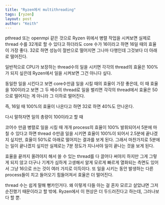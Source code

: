 ```yaml
---
title: "Ryzen에서 multithreading"
tags: [ryzen]
layout: post
author: "Keith"
---
```


pthread 또는 openmpi 같은 것으로 Ryzen 위에서 병렬 작업을 시켜보면 실제로 thread 수를 32개로 할 수 있다고 하더라도 core 수가 16이라고 하면 16일 때의 효율이 가장 좋다. 32로 하면 성능이 절반으로 떨어지면 그나마 다행인데 그것보다 더 아래로 떨어진다. 

일반적으로 CPU가 보장하는 thread수의 일을 시키면 각각의 thread의 효율은 100%가 되지 싶은데 Ryzen에서 일을 시켜보면 그건 아니다 싶다.

동일한 일을 시킨다고 보면 core수만큼 일을 시킬 때의 효율이 가장 좋은데, 이 때 효율을 100이라고 보면 그 두 배수의 thread로 일을 벌리면 각각의 thread에서 효율은 50으로 떨어지는 게 아니라 그 이하로 떨어진다. 

즉, 16일 때 100%의 효율이 나온다고 하면 32로 하면 40%도 안나온다. 

다시 말하자면 일의 총량이 100이라고 할 때

코어수 만큼 병렬로 일을 시킬 때 개개 process의 효율이 100% 발휘되어서 5분에 마칠 수 있다고 하면
thread 수만큼 일을 시키면 효율이 100%이 되어서 2.5분에 끝나겠지 싶지만, 효율이 50%로 아래로 떨어지는 결과를 보게 된다.
그래서 마찬가지로 5분에는 일이 끝나겠지 싶지만 실제로는 7분 정도가 지나서야 일이 끝나는 것을 보게 된다.

효율을 끝까지 올려야지 해서 쓸 수 있는 thread를 다 끌어다 써야지 하지만 그게 그렇게 되지 않고
더구나 기계가 심하게 고생해서 알게 모르게 빠르게 열화되는 측면도 있어서 그냥 16으로 쓰는 것이 여러 가지로 이득이다.
또 일을 시키는 동안 발생하는 다른 process들이 치고 들어오기 힘들어져서 효율은 더 떨어진다.

thread 수는 쉽게 말해 뻥카인거다. 왜 이렇게 다들 아는 걸 혼자 모르고 살았냐면 그저 순진했기 때문이라고 할 밖에. Ryzen에서 이 현상은 더 두드러진다고 하는데, 그러나보다 할 뿐.
